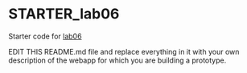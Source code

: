# STARTER_lab06

Starter code for [lab06](https://ucsb-cs56-f18.github.io/lab/lab06/)

EDIT THIS README.md file and replace everything in it with your own
description of the webapp for which you are building a prototype.

